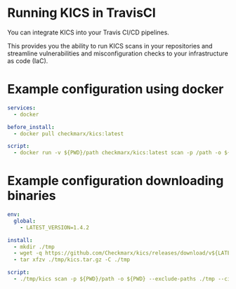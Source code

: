 # Running KICS in TravisCI

You can integrate KICS into your Travis CI/CD pipelines.

This provides you the ability to run KICS scans in your repositories and streamline vulnerabilities and misconfiguration checks to your infrastructure as code (IaC).


# Example configuration using docker

```yaml
services:
  - docker

before_install:
  - docker pull checkmarx/kics:latest

script:
  - docker run -v ${PWD}/path checkmarx/kics:latest scan -p /path -o ${PWD} --ci --ignore-on-exit results
```

# Example configuration downloading binaries

```yaml
env:
  global:
    - LATEST_VERSION=1.4.2

install:
  - mkdir ./tmp
  - wget -q https://github.com/Checkmarx/kics/releases/download/v${LATEST_VERSION}/kics_${LATEST_VERSION}_Linux_x64.tar.gz -O ./tmp/kics.tar.gz
  - tar xfzv ./tmp/kics.tar.gz -C ./tmp

script:
  - ./tmp/kics scan -p ${PWD}/path -o ${PWD} --exclude-paths ./tmp --ci --ignore-on-exit results
```

